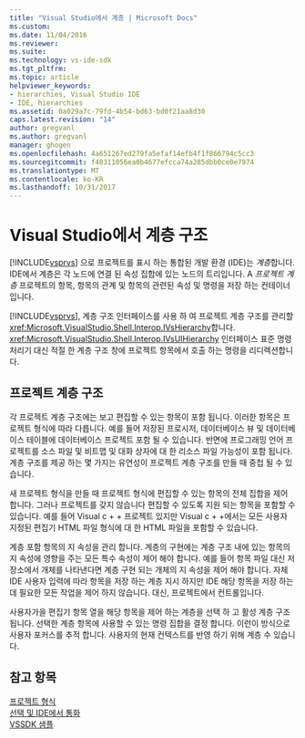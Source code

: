 ```yaml
---
title: "Visual Studio에서 계층 | Microsoft Docs"
ms.custom: 
ms.date: 11/04/2016
ms.reviewer: 
ms.suite: 
ms.technology: vs-ide-sdk
ms.tgt_pltfrm: 
ms.topic: article
helpviewer_keywords:
- hierarchies, Visual Studio IDE
- IDE, hierarchies
ms.assetid: 0a029a7c-79fd-4b54-bd63-bd0f21aa8d30
caps.latest.revision: "14"
author: gregvanl
ms.author: gregvanl
manager: ghogen
ms.openlocfilehash: 4a651267ed279fa5efaf14efb4f1f866794c5cc3
ms.sourcegitcommit: f40311056ea0b4677efcca74a285dbb0ce0e7974
ms.translationtype: MT
ms.contentlocale: ko-KR
ms.lasthandoff: 10/31/2017
---
```

# <a name="hierarchies-in-visual-studio"></a>Visual Studio에서 계층 구조
[!INCLUDE[vsprvs](../../code-quality/includes/vsprvs_md.md)] 으로 프로젝트를 표시 하는 통합된 개발 환경 (IDE)는 *계층*합니다. IDE에서 계층은 각 노드에 연결 된 속성 집합에 있는 노드의 트리입니다. A *프로젝트 계층* 프로젝트의 항목, 항목의 관계 및 항목의 관련된 속성 및 명령을 저장 하는 컨테이너입니다.  
  
 [!INCLUDE[vsprvs](../../code-quality/includes/vsprvs_md.md)], 계층 구조 인터페이스를 사용 하 여 프로젝트 계층 구조를 관리할 <xref:Microsoft.VisualStudio.Shell.Interop.IVsHierarchy>합니다. <xref:Microsoft.VisualStudio.Shell.Interop.IVsUIHierarchy> 인터페이스 표준 명령 처리기 대신 적절 한 계층 구조 창에 프로젝트 항목에서 호출 하는 명령을 리디렉션합니다.  
  
## <a name="project-hierarchies"></a>프로젝트 계층 구조  
 각 프로젝트 계층 구조에는 보고 편집할 수 있는 항목이 포함 됩니다. 이러한 항목은 프로젝트 형식에 따라 다릅니다. 예를 들어 저장된 프로시저, 데이터베이스 뷰 및 데이터베이스 테이블에 데이터베이스 프로젝트 포함 될 수 있습니다. 반면에 프로그래밍 언어 프로젝트를 소스 파일 및 비트맵 및 대화 상자에 대 한 리소스 파일 가능성이 포함 됩니다. 계층 구조를 제공 하는 몇 가지는 유연성이 프로젝트 계층 구조를 만들 때 중첩 될 수 있습니다.  
  
 새 프로젝트 형식을 만들 때 프로젝트 형식에 편집할 수 있는 항목의 전체 집합을 제어 합니다. 그러나 프로젝트를 갖지 않습니다 편집할 수 있도록 지원 되는 항목을 포함할 수 있습니다. 예를 들어 Visual c + + 프로젝트 있지만 Visual c + +에서는 모든 사용자 지정된 편집기 HTML 파일 형식에 대 한 HTML 파일을 포함할 수 있습니다.  
  
 계층 포함 항목의 지 속성을 관리 합니다. 계층의 구현에는 계층 구조 내에 있는 항목의 지 속성에 영향을 주는 모든 특수 속성이 제어 해야 합니다. 예를 들어 항목 파일 대신 저장소에서 개체를 나타낸다면 계층 구현 되는 개체의 지 속성을 제어 해야 합니다. 자체 IDE 사용자 입력에 따라 항목을 저장 하는 계층 지시 하지만 IDE 해당 항목을 저장 하는 데 필요한 모든 작업을 제어 하지 않습니다. 대신, 프로젝트에서 컨트롤입니다.  
  
 사용자가을 편집기 항목 열을 해당 항목을 제어 하는 계층을 선택 하 고 활성 계층 구조 됩니다. 선택한 계층 항목에 사용할 수 있는 명령 집합을 결정 합니다. 이런이 방식으로 사용자 포커스를 추적 합니다. 사용자의 현재 컨텍스트를 반영 하기 위해 계층 수 있습니다.  
  
## <a name="see-also"></a>참고 항목  
 [프로젝트 형식](../../extensibility/internals/project-types.md)   
 [선택 및 IDE에서 통화](../../extensibility/internals/selection-and-currency-in-the-ide.md)   
 [VSSDK 샘플](http://aka.ms/vs2015sdksamples)